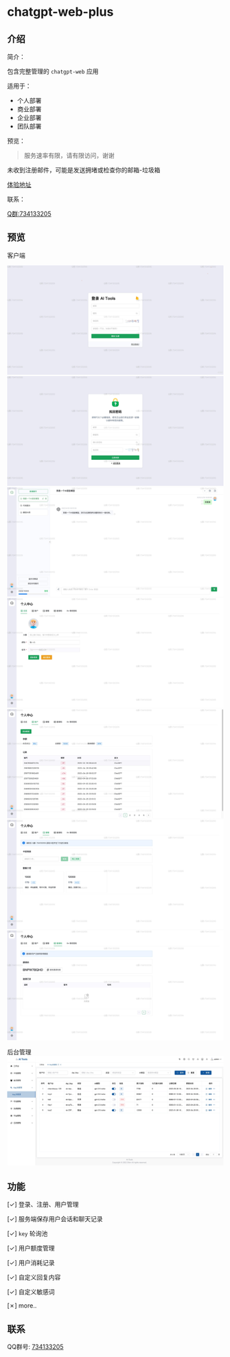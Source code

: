 # chatgpt-web-plus

## 介绍

简介：

包含完整管理的 `chatgpt-web` 应用

适用于：

- 个人部署
- 商业部署
- 企业部署
- 团队部署

预览：

> 服务速率有限，请有限访问，谢谢

未收到注册邮件，可能是发送拥堵或检查你的邮箱-垃圾箱
  
[体验地址](http://chatgpt-web-plus.it007996.top/login?inviteCode=BNPW7BQHD)

联系：

[Q群:734133205](http://qm.qq.com/cgi-bin/qm/qr?_wv=1027&k=mj6rjqBvsNkT66LsQAfMBIqZl0Esjwn5&authKey=CQa4XIElV0DIhjIbIgfix1bUZW5wRNnEJeHo%2BEDloZOIcnXaTe%2Bbzvn0A42Wseq5&noverify=0&group_code=734133205)


## 预览

客户端

![登录/注册](docs/1.jpeg)
![找回密码](docs/2.jpeg)
![主页](docs/3.jpeg)
![总览](docs/4.jpeg)
![账户](docs/5.jpeg)
![套餐](docs/6.jpeg)
![邀请码](docs/7.jpeg)

后台管理
![后台](docs/admin.jpeg)

## 功能
[✓] 登录、注册、用户管理

[✓] 服务端保存用户会话和聊天记录

[✓] `key` 轮询池

[✓] 用户额度管理

[✓] 用户消耗记录

[✓] 自定义回复内容

[✓] 自定义敏感词

[✗] more..

## 联系

QQ群号: [734133205](http://qm.qq.com/cgi-bin/qm/qr?_wv=1027&k=mj6rjqBvsNkT66LsQAfMBIqZl0Esjwn5&authKey=CQa4XIElV0DIhjIbIgfix1bUZW5wRNnEJeHo%2BEDloZOIcnXaTe%2Bbzvn0A42Wseq5&noverify=0&group_code=734133205)